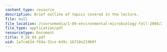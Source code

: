 ```yaml
---
content_type: resource
description: Brief outline of topics covered in the lecture.
file: null
file_location: /coursemedia/1-89-environmental-microbiology-fall-2004/2a7ce634f64a31ce649c16718e21960f_9_28_04.pdf
file_type: application/pdf
resourcetype: Document
title: 9_28_04.pdf
uid: 2a7ce634-f64a-31ce-649c-16718e21960f
---
```

